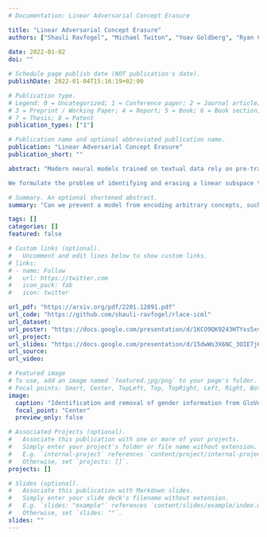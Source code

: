```yaml
---
# Documentation: Linear Adversarial Concept Erasure

title: "Linear Adversarial Concept Erasure"
authors: ["Shauli Ravfogel", "Michael Twiton", "Yoav Goldberg", "Ryan Cotterell"]
               
date: 2022-01-02
doi: ""

# Schedule page publish date (NOT publication's date).
publishDate: 2022-01-04T15:16:19+02:00

# Publication type.
# Legend: 0 = Uncategorized; 1 = Conference paper; 2 = Journal article;
# 3 = Preprint / Working Paper; 4 = Report; 5 = Book; 6 = Book section;
# 7 = Thesis; 8 = Patent
publication_types: ["1"]

# Publication name and optional abbreviated publication name.
publication: "Linear Adversarial Concept Erasure"
publication_short: ""

abstract: "Modern neural models trained on textual data rely on pre-trained representations that emerge without direct supervision. As these representations are increasingly being used in real-world applications, the inability to control their content becomes an increasingly important problem.

We formulate the problem of identifying and erasing a linear subspace that corresponds to a given concept, in order to prevent linear predictors from recovering the concept. We model this problem as a constrained, linear minimax game, and show that existing solutions are generally not optimal for this task. We derive a closed-form solution for certain objectives, and propose a convex relaxation, R-LACE, that works well for others. When evaluated in the context of binary gender removal, the method recovers a low-dimensional subspace whose removal mitigates bias by intrinsic and extrinsic evaluation. We show that the method -- despite being linear -- is highly expressive, effectively mitigating bias in deep nonlinear classifiers while maintaining tractability and interpretability. "

# Summary. An optional shortened abstract.
summary: "Can we prevent a model from encoding arbitrary concepts, such as gender, in its representations? We formulate the problem of identifying and erasing concept subspaces -- linear subspaces whose removal prevents linear classification of concepts. We formulate the problem as a constrained instance of a general adversarial problem, show that existing techniques are not optimal for this task, and propose effective solutions."

tags: []
categories: []
featured: false

# Custom links (optional).
#   Uncomment and edit lines below to show custom links.
# links:
# - name: Follow
#   url: https://twitter.com
#   icon_pack: fab
#   icon: twitter

url_pdf: "https://arxiv.org/pdf/2201.12091.pdf"
url_code: "https://github.com/shauli-ravfogel/rlace-icml"
url_dataset:
url_poster: "https://docs.google.com/presentation/d/1KCO9QK9243HTYxs5xvOXpJWlNXbpzdteJ-RZMAUJGEc/edit?usp=sharing"
url_project:
url_slides: "https://docs.google.com/presentation/d/15dwWs3X6NC_3OIE7j6-Yq1-JE9fQDVgvql0WN0EErU0/edit?usp=sharing"
url_source:
url_video: 

# Featured image
# To use, add an image named `featured.jpg/png` to your page's folder.
# Focal points: Smart, Center, TopLeft, Top, TopRight, Left, Right, BottomLeft, Bottom, BottomRight.
image:
  caption: "Identification and removal of gender information from GloVe representations."
  focal_point: "Center"
  preview_only: false

# Associated Projects (optional).
#   Associate this publication with one or more of your projects.
#   Simply enter your project's folder or file name without extension.
#   E.g. `internal-project` references `content/project/internal-project/index.md`.
#   Otherwise, set `projects: []`.
projects: []

# Slides (optional).
#   Associate this publication with Markdown slides.
#   Simply enter your slide deck's filename without extension.
#   E.g. `slides: "example"` references `content/slides/example/index.md`.
#   Otherwise, set `slides: ""`.
slides: ""
---
```


